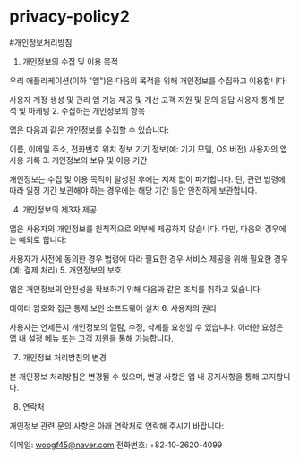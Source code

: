 # privacy-policy2
#개인정보처리방침

1. 개인정보의 수집 및 이용 목적

우리 애플리케이션(이하 "앱")은 다음의 목적을 위해 개인정보를 수집하고 이용합니다:

사용자 계정 생성 및 관리
앱 기능 제공 및 개선
고객 지원 및 문의 응답
사용자 통계 분석 및 마케팅
2. 수집하는 개인정보의 항목

앱은 다음과 같은 개인정보를 수집할 수 있습니다:

이름, 이메일 주소, 전화번호
위치 정보
기기 정보(예: 기기 모델, OS 버전)
사용자의 앱 사용 기록
3. 개인정보의 보유 및 이용 기간

개인정보는 수집 및 이용 목적이 달성된 후에는 지체 없이 파기합니다. 단, 관련 법령에 따라 일정 기간 보관해야 하는 경우에는 해당 기간 동안 안전하게 보관합니다.

4. 개인정보의 제3자 제공

앱은 사용자의 개인정보를 원칙적으로 외부에 제공하지 않습니다. 다만, 다음의 경우에는 예외로 합니다:

사용자가 사전에 동의한 경우
법령에 따라 필요한 경우
서비스 제공을 위해 필요한 경우(예: 결제 처리)
5. 개인정보의 보호

앱은 개인정보의 안전성을 확보하기 위해 다음과 같은 조치를 취하고 있습니다:

데이터 암호화
접근 통제
보안 소프트웨어 설치
6. 사용자의 권리

사용자는 언제든지 개인정보의 열람, 수정, 삭제를 요청할 수 있습니다. 이러한 요청은 앱 내 설정 메뉴 또는 고객 지원을 통해 가능합니다.

7. 개인정보 처리방침의 변경

본 개인정보 처리방침은 변경될 수 있으며, 변경 사항은 앱 내 공지사항을 통해 고지합니다.

8. 연락처

개인정보 관련 문의 사항은 아래 연락처로 연락해 주시기 바랍니다:

이메일: woogf45@naver.com
전화번호: +82-10-2620-4099
